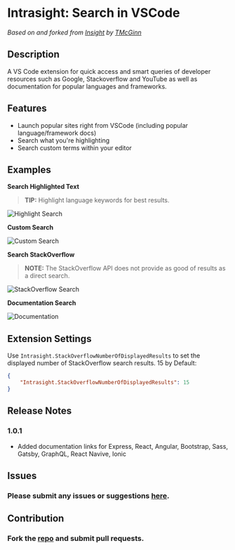 # **Intrasight: Search in VSCode**

_Based on and forked from [Insight](https://marketplace.visualstudio.com/items?itemName=TMcGinn.insight) by [TMcGinn](https://marketplace.visualstudio.com/publishers/TMcGinn)_

## Description

A VS Code extension for quick access and smart queries of developer resources such as Google, Stackoverflow and YouTube as well as documentation for popular languages and frameworks.

## Features

- Launch popular sites right from VSCode (including popular language/framework docs)
- Search what you're highlighting
- Search custom terms within your editor

## Examples

**Search Highlighted Text**

> **TIP:** Highlight language keywords for best results.

![Highlight Search](https://github.com/JammSpread/Intrasight/blob/master/media/highlightSearch.gif?raw=true)

**Custom Search**

![Custom Search](https://github.com/JammSpread/Intrasight/blob/master/media/customSearch.gif?raw=true)

**Search StackOverflow**

> **NOTE:** The StackOverflow API does not provide as good of results as a direct search.

![StackOverflow Search](https://github.com/JammSpread/Intrasight/blob/master/media/stackOverflowSearch.gif?raw=true)

**Documentation Search**

![Documentation](https://github.com/JammSpread/Intrasight/blob/master/media/documentation.gif?raw=true)

## Extension Settings

Use `Intrasight.StackOverflowNumberOfDisplayedResults` to set the displayed number of StackOverflow search results. 15 by Default:

```json
{
	"Intrasight.StackOverflowNumberOfDisplayedResults": 15
}
```

## Release Notes

### 1.0.1

- Added documentation links for Express, React, Angular, Bootstrap, Sass, Gatsby, GraphQL, React Navive, Ionic

## Issues

### Please submit any issues or suggestions [here](https://github.com/JammSpread/Intrasight/issues).

## Contribution

### Fork the [repo](https://github.com/JammSpread/Intrasight) and submit pull requests.

